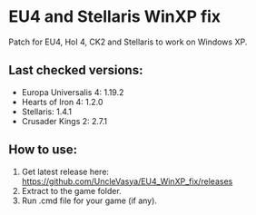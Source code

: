 # EU4 and Stellaris WinXP fix
Patch for EU4, HoI 4, CK2 and Stellaris to work on Windows XP.

## Last checked versions:
- Europa Universalis 4: 1.19.2
- Hearts of Iron 4: 1.2.0
- Stellaris: 1.4.1
- Crusader Kings 2: 2.7.1

## How to use:
1. Get latest release here: https://github.com/UncleVasya/EU4_WinXP_fix/releases
2. Extract to the game folder.
3. Run .cmd file for your game (if any).